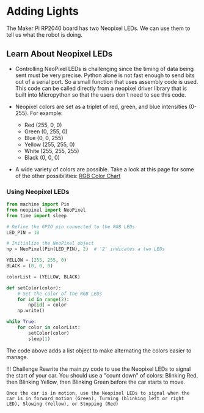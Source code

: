 # Adding Lights

The Maker Pi RP2040 board has two Neopixel LEDs.  We can use them to tell us what the robot is doing.

## Learn About Neopixel LEDs

- Controlling NeoPixel LEDs is challenging since the timing of data being sent must be very precise. Python alone is not fast enough to send bits out of a serial port. So a small function that uses assembly code is used. This code can be called directly from a neopixel driver library that is built into Micropython so that the users don't need to see this code.

- Neopixel colors are set as a triplet of red, green, and blue intensities (0-255).  For example:
    - Red (255, 0, 0)
    - Green (0, 255, 0)
    - Blue (0, 0, 255)
    - Yellow (255, 255, 0)
    - White (255, 255, 255)
    - Black (0, 0, 0)

- A wide variety of colors are possible.  Take a look at this page for some of the other possibilities:
[RGB Color Chart](https://www.rapidtables.com/web/color/RGB_Color.html)

### Using Neopixel LEDs

```python
from machine import Pin
from neopixel import NeoPixel
from time import sleep

# Define the GPIO pin connected to the RGB LEDs
LED_PIN = 18 

# Initialize the NeoPixel object
np = NeoPixel(Pin(LED_PIN), 2)  # '2' indicates a two LEDs

YELLOW = (255, 255, 0)
BLACK = (0, 0, 0)

colorList = (YELLOW, BLACK)

def setColor(color):
    # Set the color of the RGB LEDs
    for id in range(2):
        np[id] = color
    np.write()

while True:
    for color in colorList:
        setColor(color)
        sleep(1)
```

The code above adds a list object to make alternating the colors easier to manage.

!!! Challenge
    Rewrite the main.py code to use the Neopixel LEDs to signal the start of your car.  You should use a "count down" of colors: Blinking Red, then Blinking Yellow, then Blinking Green before the car starts to move.

    Once the car is in motion, use the Neopixel LEDs to signal when the car is in forward motion (Green), Turning (blinking left or right LED), Slowing (Yellow), or Stopping (Red)
